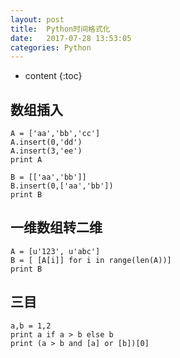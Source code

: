 ```yaml
---
layout: post
title:  Python时间格式化
date:   2017-07-28 13:53:05
categories: Python
---
```


* content
{:toc}

## 数组插入

	A = ['aa','bb','cc']
	A.insert(0,'dd')
	A.insert(3,'ee')
	print A

	B = [['aa','bb']]
	B.insert(0,['aa','bb'])
	print B

## 一维数组转二维

	A = [u'123', u'abc']
	B = [ [A[i]] for i in range(len(A))]
	print B

## 三目

	a,b = 1,2
	print a if a > b else b
	print (a > b and [a] or [b])[0]